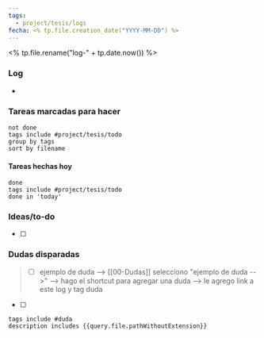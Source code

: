 ```yaml
---
tags:
  - project/tesis/logs
fecha: <% tp.file.creation_date("YYYY-MM-DD") %>
---
```

<% tp.file.rename("log-" + tp.date.now()) %>
### Log
- 

### Tareas marcadas para hacer
```tasks
not done
tags include #project/tesis/todo
group by tags
sort by filename
```
#### Tareas hechas hoy
```tasks
done
tags include #project/tesis/todo
done in 'today'
```

### Ideas/to-do
- [ ] 

### Dudas disparadas
>- [ ] ejemplo de duda --> [[00-Dudas]]
> selecciono "ejemplo de duda -->" --> hago el shortcut para agregar una duda --> le agrego link a este log y tag duda
- [ ] 

```tasks
tags include #duda
description includes {{query.file.pathWithoutExtension}}
```
